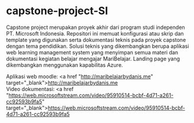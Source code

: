 # capstone-project-SI
 Capstone project merupakan proyek akhir dari program studi independen PT. Microsoft Indonesia. Repositori ini memuat konfigurasi atau skrip dan template yang digunakan serta dokumentasi teknis pada proyek capstone dengan tema pendidikan. Solusi teknis yang dikembangkan berupa aplikasi web learning management system yang menyimpan semua materi dan dokumentasi kegiatan belajar mengajar MariBelajar. Landing page yang dikembangkan menggunakan kapabilitas Azure.

Aplikasi web moodle: <a href "http://maribelajarbydanis.me" target="_blank">http://maribelajarbydanis.me</a><br />
Video dokumentasi: <a href "https://web.microsoftstream.com/video/95910514-bcbf-4d71-a261-cc92593b9fa5" target="_blank">https://web.microsoftstream.com/video/95910514-bcbf-4d71-a261-cc92593b9fa5</a>